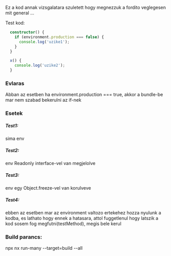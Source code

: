 Ez a kod annak vizsgalatara szuletett hogy megnezzuk a fordito veglegesen mit general ...

Test kod:

```ts
  constructor() {
    if (environment.production === false) {
      console.log('uzike1');
    }
  }

  x() {
    console.log('uzike2');
  }
```

### Evlaras

Abban az esetben ha environment.production === true, akkor a bundle-be mar nem szabad bekerulni az if-nek

### Esetek

##### Test1:

sima env

##### Test2:

env Readonly interface-vel van megjelolve

##### Test3:

env egy Object.freeze-vel van korulveve

##### Test4:

ebben az esetben mar az environment valtozo ertekehez hozza nyulunk a kodba, es lathato hogy ennek a hatasara, attol fuggetlenul hogy latszik a kod sosem fog megfutni(testMethod), megis bele kerul

### Build parancs:

npx nx run-many --target=build --all
